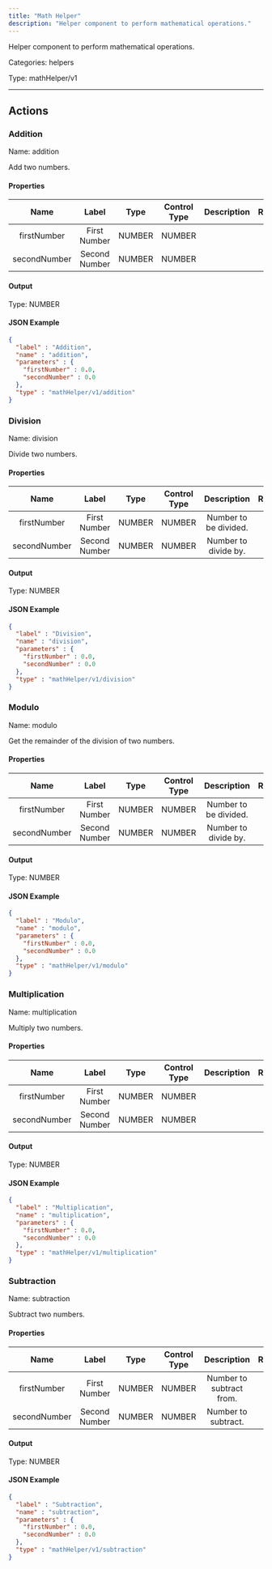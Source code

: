 ```yaml
---
title: "Math Helper"
description: "Helper component to perform mathematical operations."
---
```


Helper component to perform mathematical operations.


Categories: helpers


Type: mathHelper/v1

<hr />




## Actions


### Addition
Name: addition

Add two numbers.

#### Properties

|      Name       |      Label     |     Type     |    Control Type     |     Description     | Required |
|:---------------:|:--------------:|:------------:|:-------------------:|:-------------------:|:--------:|
| firstNumber | First Number | NUMBER | NUMBER |  | true |
| secondNumber | Second Number | NUMBER | NUMBER |  | true |


#### Output



Type: NUMBER





#### JSON Example
```json
{
  "label" : "Addition",
  "name" : "addition",
  "parameters" : {
    "firstNumber" : 0.0,
    "secondNumber" : 0.0
  },
  "type" : "mathHelper/v1/addition"
}
```


### Division
Name: division

Divide two numbers.

#### Properties

|      Name       |      Label     |     Type     |    Control Type     |     Description     | Required |
|:---------------:|:--------------:|:------------:|:-------------------:|:-------------------:|:--------:|
| firstNumber | First Number | NUMBER | NUMBER | Number to be divided. | true |
| secondNumber | Second Number | NUMBER | NUMBER | Number to divide by. | true |


#### Output



Type: NUMBER





#### JSON Example
```json
{
  "label" : "Division",
  "name" : "division",
  "parameters" : {
    "firstNumber" : 0.0,
    "secondNumber" : 0.0
  },
  "type" : "mathHelper/v1/division"
}
```


### Modulo
Name: modulo

Get the remainder of the division of two numbers.

#### Properties

|      Name       |      Label     |     Type     |    Control Type     |     Description     | Required |
|:---------------:|:--------------:|:------------:|:-------------------:|:-------------------:|:--------:|
| firstNumber | First Number | NUMBER | NUMBER | Number to be divided. | true |
| secondNumber | Second Number | NUMBER | NUMBER | Number to divide by. | true |


#### Output



Type: NUMBER





#### JSON Example
```json
{
  "label" : "Modulo",
  "name" : "modulo",
  "parameters" : {
    "firstNumber" : 0.0,
    "secondNumber" : 0.0
  },
  "type" : "mathHelper/v1/modulo"
}
```


### Multiplication
Name: multiplication

Multiply two numbers.

#### Properties

|      Name       |      Label     |     Type     |    Control Type     |     Description     | Required |
|:---------------:|:--------------:|:------------:|:-------------------:|:-------------------:|:--------:|
| firstNumber | First Number | NUMBER | NUMBER |  | true |
| secondNumber | Second Number | NUMBER | NUMBER |  | true |


#### Output



Type: NUMBER





#### JSON Example
```json
{
  "label" : "Multiplication",
  "name" : "multiplication",
  "parameters" : {
    "firstNumber" : 0.0,
    "secondNumber" : 0.0
  },
  "type" : "mathHelper/v1/multiplication"
}
```


### Subtraction
Name: subtraction

Subtract two numbers.

#### Properties

|      Name       |      Label     |     Type     |    Control Type     |     Description     | Required |
|:---------------:|:--------------:|:------------:|:-------------------:|:-------------------:|:--------:|
| firstNumber | First Number | NUMBER | NUMBER | Number to subtract from. | true |
| secondNumber | Second Number | NUMBER | NUMBER | Number to subtract. | true |


#### Output



Type: NUMBER





#### JSON Example
```json
{
  "label" : "Subtraction",
  "name" : "subtraction",
  "parameters" : {
    "firstNumber" : 0.0,
    "secondNumber" : 0.0
  },
  "type" : "mathHelper/v1/subtraction"
}
```





